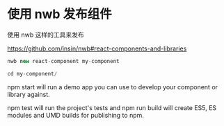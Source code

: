 # 使用 nwb 发布组件

使用 nwb 这样的工具来发布

https://github.com/insin/nwb#react-components-and-libraries

```js
nwb new react-component my-component

cd my-component/
```

npm start will run a demo app you can use to develop your component or library against.

npm test will run the project's tests and npm run build will create ES5, ES modules and UMD builds for publishing to npm.

